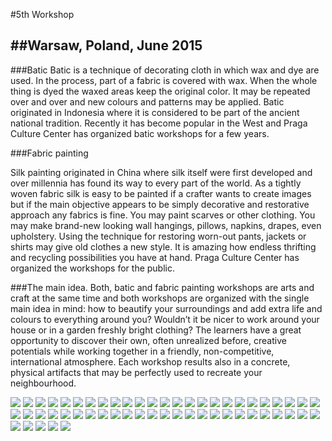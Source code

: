 #5th Workshop##Warsaw, Poland, June 2015---###BaticBatic is a technique of decorating cloth in which wax and dye are used. In the process, part of a fabric is covered with wax. When the whole thing is dyed the waxed areas keep the original color. It may be repeated over and over and new colours and patterns may be applied. Batic originated in Indonesia where it is considered to be part of the ancient national tradition. Recently it has become popular in the West and Praga Culture Center has organized batic workshops for a few years.###Fabric paintingSilk painting originated in China where silk itself were first developed and over millennia has found its way to every part of the world. As a tightly woven fabric silk is easy to be painted if a crafter wants to create images but if the main objective appears to be simply decorative and restorative approach any fabrics is fine. You may paint scarves or other clothing. You may make brand-new looking wall hangings, pillows, napkins, drapes, even upholstery. Using the technique for restoring worn-out pants, jackets or shirts may give old clothes a new style. It is amazing how endless thrifting and recycling possibilities you have at hand. Praga Culture Center has organized the workshops for the public.###The main idea.Both, batic and fabric painting workshops are arts and craft at the same time and both workshops are organized with the single main idea in mind: how to beautify your surroundings and add extra life and colours to everything around you? Wouldn’t it be nicer to work around your house or in a garden freshly bright clothing? The learners have a great opportunity to discover their own, often unrealized before, creative potentials while working together in a friendly, non-competitive, international atmosphere. Each workshop results also in a concrete, physical artifacts that may be perfectly used to recreate your neighbourhood.![](WarsawPhotos/warsaw_01.jpg)![](WarsawPhotos/warsaw_02.jpg)![](WarsawPhotos/warsaw_03.jpg)![](WarsawPhotos/warsaw_04.jpg)![](WarsawPhotos/warsaw_05.jpg)![](WarsawPhotos/warsaw_06.jpg)![](WarsawPhotos/warsaw_07.jpg)![](WarsawPhotos/warsaw_08.jpg)![](WarsawPhotos/warsaw_09.jpg)![](WarsawPhotos/warsaw_10.jpg)![](WarsawPhotos/warsaw_11.jpg)![](WarsawPhotos/warsaw_12.jpg)![](WarsawPhotos/warsaw_13.jpg)![](WarsawPhotos/warsaw_14.jpg)![](WarsawPhotos/warsaw_15.jpg)![](WarsawPhotos/warsaw_16.jpg)![](WarsawPhotos/warsaw_17.jpg)![](WarsawPhotos/warsaw_18.jpg)![](WarsawPhotos/warsaw_19.jpg)![](WarsawPhotos/warsaw_20.jpg)![](WarsawPhotos/warsaw_21.jpg)![](WarsawPhotos/warsaw_22.jpg)![](WarsawPhotos/warsaw_23.jpg)![](WarsawPhotos/warsaw_24.jpg)![](WarsawPhotos/warsaw_25.jpg)![](WarsawPhotos/warsaw_26.jpg)![](WarsawPhotos/warsaw_27.jpg)![](WarsawPhotos/warsaw_28.jpg)![](WarsawPhotos/warsaw_29.jpg)![](WarsawPhotos/warsaw_30.jpg)![](WarsawPhotos/warsaw_31.jpg)![](WarsawPhotos/warsaw_32.jpg)![](WarsawPhotos/warsaw_33.jpg)![](WarsawPhotos/warsaw_34.jpg)![](WarsawPhotos/warsaw_35.jpg)![](WarsawPhotos/warsaw_36.jpg)![](WarsawPhotos/warsaw_37.jpg)![](WarsawPhotos/warsaw_38.jpg)![](WarsawPhotos/warsaw_39.jpg)![](WarsawPhotos/warsaw_40.jpg)![](WarsawPhotos/warsaw_41.jpg)![](WarsawPhotos/warsaw_42.jpg)![](WarsawPhotos/warsaw_43.jpg)![](WarsawPhotos/warsaw_44.jpg)![](WarsawPhotos/warsaw_45.jpg)![](WarsawPhotos/warsaw_46.jpg)![](WarsawPhotos/warsaw_47.jpg)![](WarsawPhotos/warsaw_48.jpg)![](WarsawPhotos/warsaw_49.jpg)![](WarsawPhotos/warsaw_50.jpg)![](WarsawPhotos/warsaw_51.jpg)![](WarsawPhotos/warsaw_52.jpg)![](WarsawPhotos/warsaw_53.jpg)![](WarsawPhotos/warsaw_54.jpg)![](WarsawPhotos/warsaw_55.jpg)
